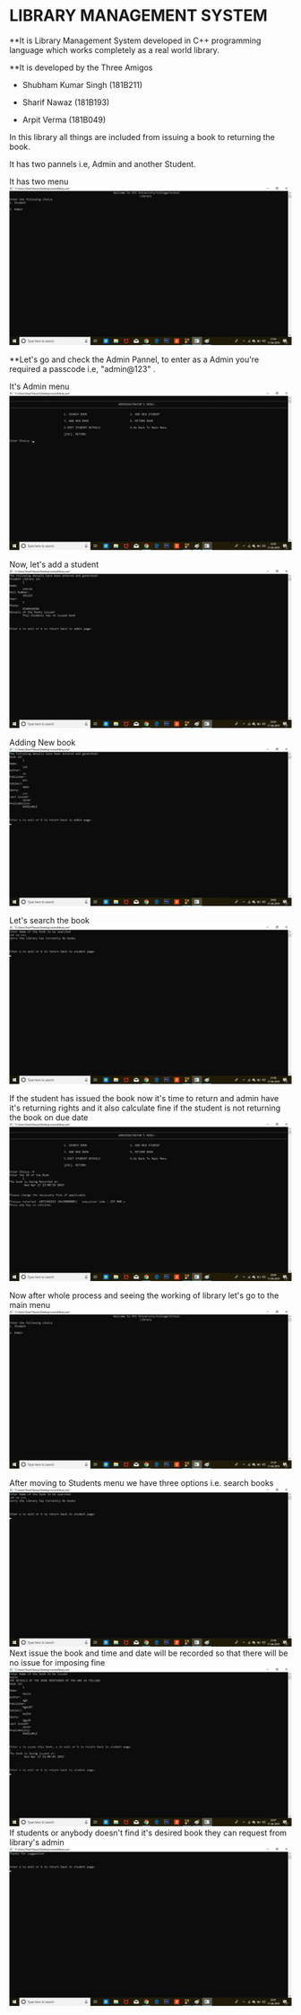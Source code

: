 # LIBRARY MANAGEMENT SYSTEM


**It is Library Management System developed in C++ programming language which works completely as a real world library.

**It is developed by the Three Amigos

* Shubham Kumar Singh (181B211)

* Sharif Nawaz (181B193)

* Arpit Verma (181B049)

 In this library all things are included from issuing a book to returning the book.

 It has two pannels i.e, Admin and another Student.

 It has two menu ![](Mainmenu.jpg)

**Let's go and check the Admin Pannel, to enter as a Admin you're required a passcode i.e, "admin@123" .

It's Admin menu ![](adminmenu.jpg)

Now, let's add a student ![](addstudent.jpg)

Adding New book ![](newbook.png)

Let's search the book  ![](searchbook.jpg)

If the student has issued the book now it's time to return and admin have it's returning rights and it also calculate fine if the student is not returning the book on due date  ![](returnbook.jpg)

Now after whole process and seeing the working of library let's go to the main menu ![]( Mainmenu.jpg)

After moving to Students menu we have three options i.e. search books ![](searchbook.jpg)
Next issue the book and time and date will be recorded so that there will be no issue for imposing fine ![](issuebook.jpg)
If students or anybody doesn't find it's desired book they can request from library's admin ![](requestbook.jpg)
